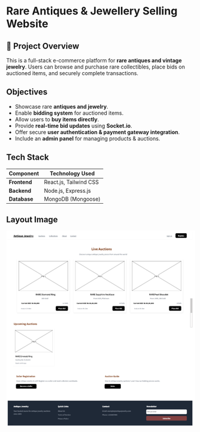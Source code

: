 # Rare Antiques & Jewellery Selling Website

## 📌 Project Overview
This is a full-stack e-commerce platform for **rare antiques and vintage jewelry**. Users can browse and purchase rare collectibles, place bids on auctioned items, and securely complete transactions.

##  Objectives
- Showcase rare **antiques and jewelry**.
- Enable **bidding system** for auctioned items.
- Allow users to **buy items directly**.
- Provide **real-time bid updates** using **Socket.io**.
- Offer secure **user authentication & payment gateway integration**.
- Include an **admin panel** for managing products & auctions.

##  Tech Stack
| Component    | Technology Used |
|-------------|----------------|
| **Frontend** | React.js, Tailwind CSS |
| **Backend**  | Node.js, Express.js |
| **Database** | MongoDB (Mongoose) |

## Layout Image

<img src="./Img/Screenshot 2025-02-07 100952.png"/>